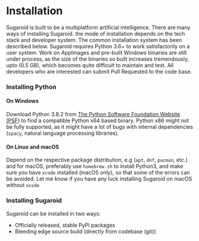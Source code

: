 # Installation


Sugaroid is built to be a multiplatform artificial intelligence. There are many ways of installing Sugaroid. the mode of installation depends on the tech stack and developer system. The common installation system has been described below. Sugaroid requires Python 3.6+ to work satisfactorily on a user system. Work on AppImages and pre-built Windows binaries are still under process, as the size of the binaries so built increases tremendously, upto (0.5 GB), which becomes quite difficult to maintain and test. All developers who are interested can submit Pull Requested to the code base. 

### Installing Python

#### On Windows

Download Python 3.8.2 from [The Python Software Foundation Website (PSF)](https://python.org) to find a compatible Python x64 based binary. Python x86 might not be fully supported, as it might have a lot of bugs with internal dependencies (`spacy`, natural language processing libraries).

#### On Linux and macOS

Depend on the respective package distribution, e.g (`apt`, `dnf`, `pacman`, etc.) and for macOS, preferably use `homebrew.sh` to install Python3, and make sure you have `xcode` installed (macOS only), so that some of the errors can be avoided. Let me know if you have any luck installing Sugaroid on macOS without `xcode`



### Installing Sugaroid

Sugaroid can be installed in two ways:

* Officially released, stable PyPI packages
* Bleeding edge source build (directly from codebase (git))
